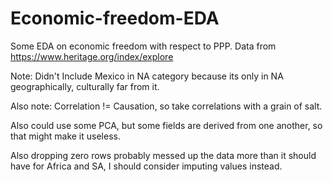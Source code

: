# Economic-freedom-EDA

Some EDA on economic freedom with respect to PPP.
Data from https://www.heritage.org/index/explore

Note: Didn't Include Mexico in NA category because its only in NA geographically, culturally far from it. 

Also note: Correlation != Causation, so take correlations with a grain of salt.

Also could use some PCA, but some fields are derived from one another, so that might make it useless.

Also dropping zero rows probably messed up the data more than it should have for Africa and SA, I should consider imputing values instead. 


